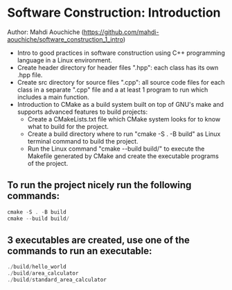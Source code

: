 # Software Construction: Introduction

Author: Mahdi Aouchiche (<https://github.com/mahdi-aouchiche/software_construction_1_intro>)

* Intro to good practices in software construction using C++ programming language in a Linux environment.
* Create header directory for header files ".hpp": each class has its own .hpp file.
* Create src directory for source files ".cpp": all source code files for each class in a separate ".cpp" file and a at least 1 program to run which includes a main function.
* Introduction to CMake as a build system built on top of GNU's make and supports advanced features to build projects:
  * Create a CMakeLists.txt file which CMake system looks for to know what to build for the project.
  * Create a build directory where to run "cmake -S . -B build" as Linux terminal command to build the project.
  * Run the Linux command "cmake --build build/" to execute the Makefile generated by CMake and create the executable programs of the project.

## To run the project nicely run the following commands:

```c++
cmake -S . -B build
cmake --build build/
```

## 3 executables are created, use one of the commands to run an executable:

```c++
./build/hello_world
./build/area_calculator
./build/standard_area_calculator

```
